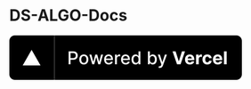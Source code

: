 # DS-ALGO-Docs

[![Powered by Vercel](./images/powered-by-vercel.svg)](https://vercel.com?utm_source=DS-ALGO-Docs&utm_campaign=oss/)
